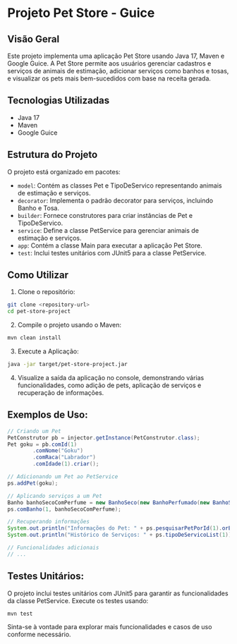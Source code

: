 # Projeto Pet Store - Guice

## Visão Geral

Este projeto implementa uma aplicação Pet Store usando Java 17, Maven e Google Guice. A Pet Store permite aos usuários gerenciar cadastros e serviços de animais de estimação, adicionar serviços como banhos e tosas, e visualizar os pets mais bem-sucedidos com base na receita gerada.

## Tecnologias Utilizadas

- Java 17
- Maven
- Google Guice

## Estrutura do Projeto

O projeto está organizado em pacotes:

- `model`: Contém as classes Pet e TipoDeServico representando animais de estimação e serviços.
- `decorator`: Implementa o padrão decorator para serviços, incluindo Banho e Tosa.
- `builder`: Fornece construtores para criar instâncias de Pet e TipoDeServico.
- `service`: Define a classe PetService para gerenciar animais de estimação e serviços.
- `app`: Contém a classe Main para executar a aplicação Pet Store.
- `test`: Inclui testes unitários com JUnit5 para a classe PetService.

## Como Utilizar

1. Clone o repositório:

```bash
git clone <repository-url>
cd pet-store-project
```

2. Compile o projeto usando o Maven:

```bash
mvn clean install
```

3. Execute a Aplicação:

````bash
java -jar target/pet-store-project.jar
`````

4. Visualize a saída da aplicação no console, demonstrando várias funcionalidades, como adição de pets, aplicação de serviços e recuperação de informações.

## Exemplos de Uso:

```java
// Criando um Pet
PetConstrutor pb = injector.getInstance(PetConstrutor.class);
Pet goku = pb.comId(1)
        .comNome("Goku")
        .comRaca("Labrador")
        .comIdade(1).criar();

// Adicionando um Pet ao PetService
ps.addPet(goku);

// Aplicando serviços a um Pet
Banho banhoSecoComPerfume = new BanhoSeco(new BanhoPerfumado(new BanhoSimples()));
ps.comBanho(1, banhoSecoComPerfume);

// Recuperando informações
System.out.println("Informações do Pet: " + ps.pesquisarPetPorId(1).orElse(null));
System.out.println("Histórico de Serviços: " + ps.tipoDeServicoList(1));

// Funcionalidades adicionais
// ...

```

## Testes Unitários:

O projeto inclui testes unitários com JUnit5 para garantir as funcionalidades da classe PetService. Execute os testes usando:

```bash
mvn test
```

Sinta-se à vontade para explorar mais funcionalidades e casos de uso conforme necessário.
